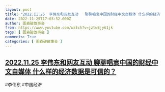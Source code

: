 ```yaml
---
layout: post
title: "2022.11.25  李伟东和网友互动   聊聊唱衰中国的财经中文自媒体 什么样的经济数据是可信的？"
date: 2022-11-25T17:03:52.000Z
author: 图森破故事会
from: https://www.youtube.com/watch?v=jztwEjy61jk
tags: [ 图森破故事会 ]
comments: True
categories: [ 图森破故事会 ]
---
```

<!--1669395832000-->
[2022.11.25  李伟东和网友互动   聊聊唱衰中国的财经中文自媒体 什么样的经济数据是可信的？](https://www.youtube.com/watch?v=jztwEjy61jk)
------

<div>
#李伟东 #中国经济
</div>
